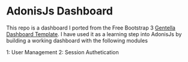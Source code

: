 # AdonisJs Dashboard

This repo is a dashboard I ported from the Free Bootstrap 3 <a href="https://github.com/puikinsh/gentelella">Gentella Dashboard Template</a>.
I have used it as a learning step into AdonisJs by building a working dashboard with the following modules

1: User Management
2: Session Authetication
